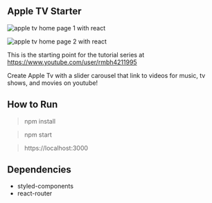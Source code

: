 ## Apple TV Starter

![apple tv home page 1 with react](https://github.com/rmbh4211995/apple-tv/blob/master/src/res/read-me/homepage-1.png)

![apple tv home page 2 with react](https://github.com/rmbh4211995/apple-tv/blob/master/src/res/read-me/homepage-2.png)

This is the starting point for the tutorial series at https://www.youtube.com/user/rmbh4211995

Create Apple Tv with a slider carousel that link to videos for music, tv shows, and movies on youtube!

## How to Run

> npm install

> npm start

> https://localhost:3000

## Dependencies

* styled-components
* react-router
